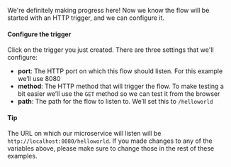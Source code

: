 We're definitely making progress here! Now we know the flow will be started with an HTTP trigger, and we can configure it. 

#### Configure the trigger
Click on the trigger you just created. There are three settings that we'll configure:

* **port**: The HTTP port on which this flow should listen. For this example we’ll use 8080
* **method**: The HTTP method that will trigger the flow. To make testing a bit easier we’ll use the `GET` method so we can test it from the browser
* **path**: The path for the flow to listen to. We’ll set this to `/helloworld`

#### Tip
The URL on which our microservice will listen will be `http://localhost:8080/helloworld`. If you made changes to any of the variables above, please make sure to change those in the rest of these examples.